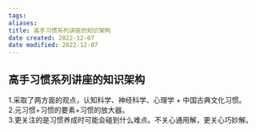 ```yaml
---
tags: 
aliases: 
title: 高手习惯系列讲座的知识架构
date created: 2022-12-07
date modified: 2022-12-07
---
```


## 高手习惯系列讲座的知识架构
1.采取了两方面的观点，认知科学、神经科学、心理学 + 中国古典文化习惯。  
2.元习惯+习惯的要素+习惯的放大器。  
3.更关注的是习惯养成时可能会碰到什么难点。不关心通用解，更关心巧妙解。